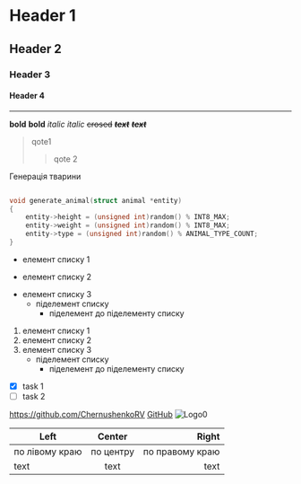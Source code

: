 # Header 1
## Header 2
### Header 3
#### Header 4
___
**bold**
__bold__
*italic*
_italic_
~~crosed~~
***~~text~~***
___~~text~~___
> qote1
>> qote 2


Генерація тварини

```C

void generate_animal(struct animal *entity)
{
	entity->height = (unsigned int)random() % INT8_MAX;
	entity->weight = (unsigned int)random() % INT8_MAX;
	entity->type = (unsigned int)random() % ANIMAL_TYPE_COUNT;
}

```

* елемент списку 1
- елемент списку 2
+ елемент списку 3
  + піделемент списку
    + піделемент до піделементу списку

1. елемент списку 1
2. елемент списку 2
3. елемент списку 3
    + піделемент списку 
        + піделемент до піделементу списку

- [x] task 1 
- [ ] task 2

https://github.com/ChernushenkoRV
[GitHub](https://github.com/ChernushenkoRV)
![Logo0](https://cdn4.iconfinder.com/data/icons/iconsimple-logotypes/512/github-512.png, "Logo")

|Left|Center|Right|
|----|:----:|----:|
|по лівому краю|по центру|по правому краю|
|text|text|text|


